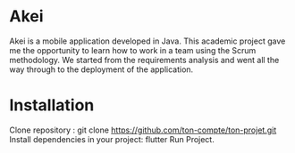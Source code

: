 # Akei

Akei is a mobile application developed in Java. This academic project gave me the opportunity to learn how to work in a team using the Scrum methodology. We started from the requirements analysis and went all the way through to the deployment of the application.

# Installation

Clone repository : git clone https://github.com/ton-compte/ton-projet.git
Install dependencies in your project: flutter 
Run Project.


